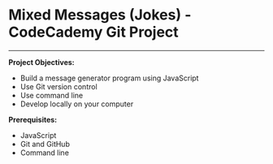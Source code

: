 # Mixed Messages (Jokes) - CodeCademy Git Project
---
**Project Objectives:**
* Build a message generator program using JavaScript
* Use Git version control
* Use command line
* Develop locally on your computer

**Prerequisites:**
* JavaScript
* Git and GitHub
* Command line
